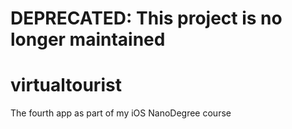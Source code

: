 # DEPRECATED: This project is no longer maintained

# virtualtourist
The fourth app as part of my iOS NanoDegree course
